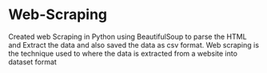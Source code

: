 # Web-Scraping
Created web Scraping in Python using BeautifulSoup to  parse the HTML  and Extract the data and also saved the data as csv format. Web scraping is the technique used to  where the data is extracted from a website into dataset format

